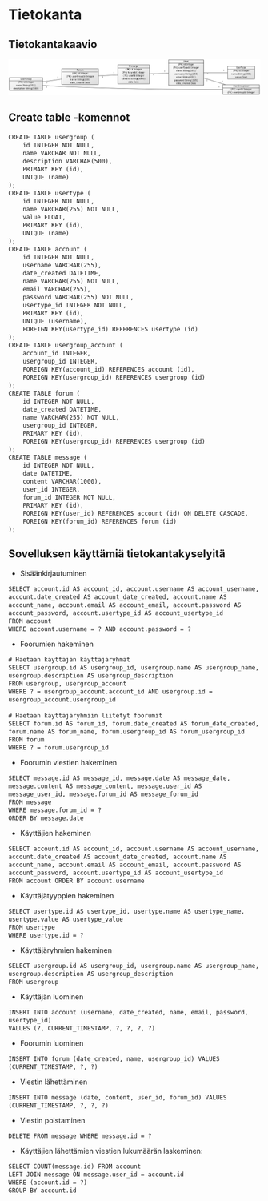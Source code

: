 # Tietokanta

## Tietokantakaavio

<img width="1000" src="https://github.com/jokinen77/tsoha-keskustelufoorumi/blob/master/documentation/db_diagram-20190301.png">

## Create table -komennot

```{sql}
CREATE TABLE usergroup (
	id INTEGER NOT NULL, 
	name VARCHAR NOT NULL, 
	description VARCHAR(500), 
	PRIMARY KEY (id), 
	UNIQUE (name)
);
CREATE TABLE usertype (
	id INTEGER NOT NULL, 
	name VARCHAR(255) NOT NULL, 
	value FLOAT, 
	PRIMARY KEY (id), 
	UNIQUE (name)
);
CREATE TABLE account (
	id INTEGER NOT NULL, 
	username VARCHAR(255), 
	date_created DATETIME, 
	name VARCHAR(255) NOT NULL, 
	email VARCHAR(255), 
	password VARCHAR(255) NOT NULL, 
	usertype_id INTEGER NOT NULL, 
	PRIMARY KEY (id), 
	UNIQUE (username), 
	FOREIGN KEY(usertype_id) REFERENCES usertype (id)
);
CREATE TABLE usergroup_account (
	account_id INTEGER, 
	usergroup_id INTEGER, 
	FOREIGN KEY(account_id) REFERENCES account (id), 
	FOREIGN KEY(usergroup_id) REFERENCES usergroup (id)
);
CREATE TABLE forum (
	id INTEGER NOT NULL, 
	date_created DATETIME, 
	name VARCHAR(255) NOT NULL, 
	usergroup_id INTEGER, 
	PRIMARY KEY (id), 
	FOREIGN KEY(usergroup_id) REFERENCES usergroup (id)
);
CREATE TABLE message (
	id INTEGER NOT NULL, 
	date DATETIME, 
	content VARCHAR(1000), 
	user_id INTEGER, 
	forum_id INTEGER NOT NULL, 
	PRIMARY KEY (id), 
	FOREIGN KEY(user_id) REFERENCES account (id) ON DELETE CASCADE, 
	FOREIGN KEY(forum_id) REFERENCES forum (id)
);
```

## Sovelluksen käyttämiä tietokantakyselyitä

* Sisäänkirjautuminen
```
SELECT account.id AS account_id, account.username AS account_username, account.date_created AS account_date_created, account.name AS account_name, account.email AS account_email, account.password AS account_password, account.usertype_id AS account_usertype_id 
FROM account 
WHERE account.username = ? AND account.password = ?
```

* Foorumien hakeminen
```
# Haetaan käyttäjän käyttäjäryhmät
SELECT usergroup.id AS usergroup_id, usergroup.name AS usergroup_name, usergroup.description AS usergroup_description 
FROM usergroup, usergroup_account 
WHERE ? = usergroup_account.account_id AND usergroup.id = usergroup_account.usergroup_id

# Haetaan käyttäjäryhmiin liitetyt foorumit
SELECT forum.id AS forum_id, forum.date_created AS forum_date_created, forum.name AS forum_name, forum.usergroup_id AS forum_usergroup_id 
FROM forum 
WHERE ? = forum.usergroup_id
```

* Foorumin viestien hakeminen
```
SELECT message.id AS message_id, message.date AS message_date, message.content AS message_content, message.user_id AS message_user_id, message.forum_id AS message_forum_id 
FROM message
WHERE message.forum_id = ? 
ORDER BY message.date
```

* Käyttäjien hakeminen
```
SELECT account.id AS account_id, account.username AS account_username, account.date_created AS account_date_created, account.name AS account_name, account.email AS account_email, account.password AS account_password, account.usertype_id AS account_usertype_id 
FROM account ORDER BY account.username
```

* Käyttäjätyyppien hakeminen
```
SELECT usertype.id AS usertype_id, usertype.name AS usertype_name, usertype.value AS usertype_value 
FROM usertype 
WHERE usertype.id = ?
```

* Käyttäjäryhmien hakeminen
```
SELECT usergroup.id AS usergroup_id, usergroup.name AS usergroup_name, usergroup.description AS usergroup_description 
FROM usergroup
```

* Käyttäjän luominen
```
INSERT INTO account (username, date_created, name, email, password, usertype_id) 
VALUES (?, CURRENT_TIMESTAMP, ?, ?, ?, ?)
```

* Foorumin luominen
```
INSERT INTO forum (date_created, name, usergroup_id) VALUES (CURRENT_TIMESTAMP, ?, ?)
```

* Viestin lähettäminen
```
INSERT INTO message (date, content, user_id, forum_id) VALUES (CURRENT_TIMESTAMP, ?, ?, ?)
```

* Viestin poistaminen
```
DELETE FROM message WHERE message.id = ?
```

* Käyttäjien lähettämien viestien lukumäärän laskeminen:
```{sql}
SELECT COUNT(message.id) FROM account 
LEFT JOIN message ON message.user_id = account.id 
WHERE (account.id = ?) 
GROUP BY account.id
```

